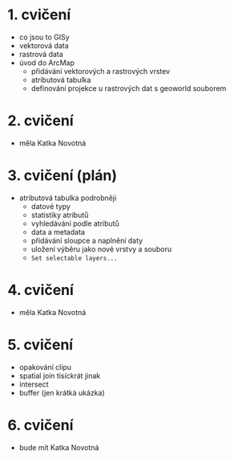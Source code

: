 # 1. cvičení
* co jsou to GISy
* vektorová data
* rastrová data
* úvod do ArcMap
  * přidávání vektorových a rastrových vrstev
  * atributová tabulka
  * definování projekce u rastrových dat s geoworld souborem

# 2. cvičení
* měla Katka Novotná

# 3. cvičení (plán)
* atributová tabulka podrobněji
  * datové typy
  * statistiky atributů
  * vyhledávání podle atributů
  * data a metadata
  * přidávání sloupce a naplnění daty
  * uložení výběru jako nové vrstvy a souboru
  * `Set selectable layers...`

# 4. cvičení
* měla Katka Novotná

# 5. cvičení 
* opakování clipu
* spatial join tisíckrát jinak
* intersect
* buffer (jen krátká ukázka)

# 6. cvičení
* bude mít Katka Novotná
